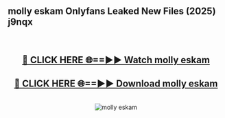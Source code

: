 <h2>molly eskam Onlyfans Leaked New Files (2025) j9nqx</h2>
<br>
<div align="center">
<h2><a href="https://mediafiles.top/molly_eskam&ref=git" rel="nofollow">🔴 CLICK HERE 🌐==►► Watch molly eskam</a></h2>
<h2><a href="https://mediafiles.top/molly_eskam&ref=git" rel="nofollow">🔴 CLICK HERE 🌐==►► Download molly eskam</a></h2>
<br>
<a href="https://mediafiles.top/molly_eskam&ref=git" rel="nofollow" data-target="animated-image.originalLink"><img src="https://i.ibb.co.com/xMMVF88/686577567.gif" alt="molly eskam" style="max-width: 100%; display: inline-block;" data-target="animated-image.originalImage"></a>
</div>
<br>
<br>
